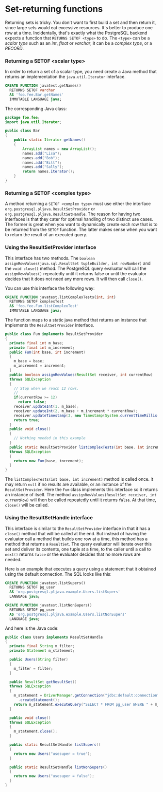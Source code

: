 # Set-returning functions

Returning sets is tricky. You don't want to first build a set and then return
it, since large sets would eat excessive resources. It's better to produce
one row at a time. Incidentally, that's exactly what the PostgreSQL backend
expects a function that `RETURNS SETOF <type>` to do. The `<type>` can be a
_scalar type_ such as an _int_, _float_ or _varchar_, it can be a
_complex type_, or a _RECORD_.

### Returning a SETOF &lt;scalar type&gt;

In order to return a set of a scalar type, you need create a Java method that
returns an implementation the `java.util.Iterator` interface.

```sql
CREATE FUNCTION javatest.getNames()
  RETURNS SETOF varchar
  AS 'foo.fee.Bar.getNames'
  IMMUTABLE LANGUAGE java;
```
The corresponding Java class:
```java
package foo.fee;
import java.util.Iterator;

public class Bar
{
    public static Iterator getNames()
    {
        ArrayList names = new ArrayList();
        names.add("Lisa");
        names.add("Bob");
        names.add("Bill");
        names.add("Sally");
        return names.iterator();
    }
}
```

### Returning a SETOF &lt;complex type&gt;

A method returning a `SETOF <complex type>` must use either the interface
`org.postgresql.pljava.ResultSetProvider` or
`org.postgresql.pljava.ResultSetHandle`. The reason for having two interfaces
is that they cater for optimal handling of two distinct use cases. The former
is great when you want to dynamically create each row that is to be returned
from the `SETOF` function. The latter makes sense when you want to return the
result of an executed query.

### Using the ResultSetProvider interface

This interface has two methods. The
`boolean assignRowValues(java.sql.ResultSet tupleBuilder, int rowNumber)`
and the `void close()` method. The PostgreSQL query evaluator will call the
`assignRowValues()` repeatedly until it returns false or until the evaluator
decides that it does not need any more rows. It will then call `close()`.

You can use this interface the following way:
```sql
CREATE FUNCTION javatest.listComplexTests(int, int)
  RETURNS SETOF complexTest
  AS 'foo.fee.Fum.listComplexTest'
  IMMUTABLE LANGUAGE java;
```

The function maps to a static java method that returns an instance that
implements the `ResultSetProvider` interface.

```java
public class Fum implements ResultSetProvider
{
  private final int m_base;
  private final int m_increment;
  public Fum(int base, int increment)
  {
    m_base = base;
    m_increment = increment;
  }
  public boolean assignRowValues(ResultSet receiver, int currentRow)
  throws SQLException
  {
    // Stop when we reach 12 rows.
    //
    if(currentRow >= 12)
      return false;
    receiver.updateInt(1, m_base);
    receiver.updateInt(2, m_base + m_increment * currentRow);
    receiver.updateTimestamp(3, new Timestamp(System.currentTimeMillis()));
    return true;
  }
  public void close()
  {
  	// Nothing needed in this example
  }
  public static ResultSetProvider listComplexTests(int base, int increment)
  throws SQLException
  {
    return new Fum(base, increment);
  }
}
```
The `listComplexTests(int base, int increment)` method is called once. It may
return `null` if no results are available, or an instance of the
`ResultSetProvider`. Here the `Fum` class implements this interface so it
returns an instance of itself. The method
`assignRowValues(ResultSet receiver, int currentRow)`
will then be called repeatedly until it returns `false`. At that
time, `close()` will be called.

### Using the ResultSetHandle interface

This interface is similar to the `ResultSetProvider` interface in that it has a
`close()` method that will be called at the end. But instead of having
the evaluator call a method that builds one row at a time, this method has a
method that returns a `ResultSet`. The query evaluator will iterate over
this set and deliver its contents, one tuple at a time, to the caller until a
call to `next()` returns `false` or the evaluator decides that no more
rows are needed.

Here is an example that executes a query using a statement that it obtained
using the default connection. The SQL looks like this:

```sql
CREATE FUNCTION javatest.listSupers()
  RETURNS SETOF pg_user
  AS 'org.postgresql.pljava.example.Users.listSupers'
  LANGUAGE java;

CREATE FUNCTION javatest.listNonSupers()
  RETURNS SETOF pg_user
  AS 'org.postgresql.pljava.example.Users.listNonSupers'
  LANGUAGE java;
```
And here is the Java code:
```java
public class Users implements ResultSetHandle
{
  private final String m_filter;
  private Statement m_statement;

  public Users(String filter)
  {
    m_filter = filter;
  }

  public ResultSet getResultSet()
  throws SQLException
  {
    m_statement = DriverManager.getConnection("jdbc:default:connection")
      .createStatement();
    return m_statement.executeQuery("SELECT * FROM pg_user WHERE " + m_filter);
  }

  public void close()
  throws SQLException
  {
    m_statement.close();
  }

  public static ResultSetHandle listSupers()
  {
    return new Users("usesuper = true");
  }

  public static ResultSetHandle listNonSupers()
  {
    return new Users("usesuper = false");
  }
}
```
